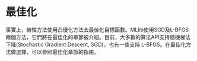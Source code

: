 #  最佳化


事實上，線性方法使用凸優化方法去最佳化目標函數。MLlib使用SGD及L-BFGS兩個方法，它們將在最佳化的章節被介紹。目前，大多數的算法API支持隨機梯法下降(Stochastic Gradient Descent, SGD)，也有一些支持 L-BFGS。在最佳化方法做選擇，可以參照最佳化章節的指南。
